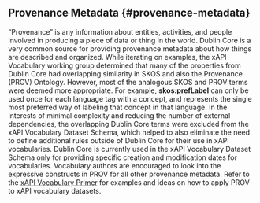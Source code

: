 ## Provenance Metadata {#provenance-metadata}

“Provenance” is any information about entities, activities, and people involved in producing a piece of data or thing in the world. Dublin Core is a very common source for providing provenance metadata about how things are described and organized. While iterating on examples, the xAPI Vocabulary working group determined that many of the properties from Dublin Core had overlapping similarity in SKOS and also the Provenance (PROV) Ontology. However, most of the analogous SKOS and PROV terms were deemed more appropriate. For example, **skos:prefLabel** can only be used once for each language tag with a concept, and represents the single most preferred way of labeling that concept in that language. In the interests of minimal complexity and reducing the number of external dependencies, the overlapping Dublin Core terms were excluded from the xAPI Vocabulary Dataset Schema, which helped to also eliminate the need to define additional rules outside of Dublin Core for their use in xAPI vocabularies. Dublin Core is currently used in the xAPI Vocabulary Dataset Schema only for providing specific creation and modification dates for vocabularies. Vocabulary authors are encouraged to look into the expressive constructs in PROV for all other provenance metadata. Refer to the [xAPI Vocabulary Primer](https://adl.gitbooks.io/experience-xapi-vocabulary-primer/content/) for examples and ideas on how to apply PROV to xAPI vocabulary datasets.